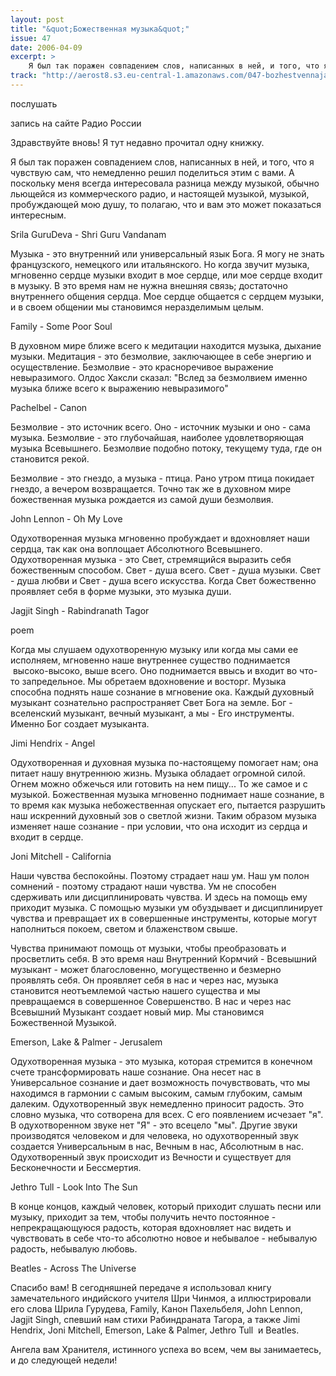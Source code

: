 ```yaml
---
layout: post
title: "&quot;Божественная музыка&quot;"
issue: 47
date: 2006-04-09
excerpt: >
    Я был так поражен совпадением слов, написанных в ней, и того, что я чувствую сам, что немедленно решил поделиться этим с вами. А поскольку меня всегда интересовала разница между музыкой, обычно льющейся из коммерческого радио, и настоящей музыкой, музыкой, пробуждающей мою душу, то полагаю, что и вам это может показаться интересным.
track: "http://aerost8.s3.eu-central-1.amazonaws.com/047-bozhestvennaja-muzyka.mp3"
---
```


послушать

запись на сайте Радио России

Здравствуйте вновь! Я тут недавно прочитал одну книжку.

Я был так поражен совпадением слов, написанных в ней, и того, что я чувствую сам, что немедленно решил поделиться этим с вами. А поскольку меня всегда интересовала разница между музыкой, обычно льющейся из коммерческого радио, и настоящей музыкой, музыкой, пробуждающей мою душу, то полагаю, что и вам это может показаться интересным.

Srila GuruDeva - Shri Guru Vandanam

Музыка - это внутренний или универсальный язык Бога. Я могу не знать французского, немецкого или итальянского. Но когда звучит музыка, мгновенно сердце музыки входит в мое сердце, или мое сердце входит в музыку. В это время нам не нужна внешняя связь; достаточно внутреннего общения сердца. Мое сердце общается с сердцем музыки, и в своем общении мы становимся неразделимым целым.

Family - Some Poor Soul

В духовном мире ближе всего к медитации находится музыка, дыхание музыки. Медитация - это безмолвие, заключающее в себе энергию и осуществление. Безмолвие - это красноречивое выражение невыразимого. Олдос Хаксли сказал: "Вслед за безмолвием именно музыка ближе всего к выражению невыразимого"

Pachelbel - Canon

Безмолвие - это источник всего. Оно - источник музыки и оно - сама музыка. Безмолвие - это глубочайшая, наиболее удовлетворяющая музыка Всевышнего. Безмолвие подобно потоку, текущему туда, где он становится рекой.

Безмолвие - это гнездо, а музыка - птица. Рано утром птица покидает гнездо, а вечером возвращается. Точно так же в духовном мире божественная музыка рождается из самой души безмолвия.

John Lennon - Oh My Love

Одухотворенная музыка мгновенно пробуждает и вдохновляет наши сердца, так как она воплощает Абсолютного Всевышнего. Одухотворенная музыка - это Свет, стремящийся выразить себя божественным способом. Свет - душа всего. Свет - душа музыки. Свет - душа любви и Свет - душа всего искусства. Когда Свет божественно проявляет себя в форме музыки, это музыка души.

Jagjit Singh - Rabindranath Tagor

poem

Когда мы слушаем одухотворенную музыку или когда мы сами ее исполняем, мгновенно наше внутреннее существо поднимается  высоко-высоко, выше всего. Оно поднимается ввысь и входит во что-то запредельное. Мы обретаем вдохновение и восторг. Музыка способна поднять наше сознание в мгновение ока. Каждый духовный музыкант сознательно распространяет Свет Бога на земле. Бог - вселенский музыкант, вечный музыкант, а мы - Его инструменты. Именно Бог создает музыканта.

Jimi Hendrix - Angel

Одухотворенная и духовная музыка по-настоящему помогает нам; она питает нашу внутреннюю жизнь. Музыка обладает огромной силой. Огнем можно обжечься или готовить на нем пищу... То же самое и с музыкой. Божественная музыка мгновенно поднимает наше сознание, в то время как музыка небожественная опускает его, пытается разрушить наш искренний духовный зов о светлой жизни. Таким образом музыка изменяет наше сознание - при условии, что она исходит из сердца и входит в сердце.

Joni Mitchell - California

Наши чувства беспокойны. Поэтому страдает наш ум. Наш ум полон сомнений - поэтому страдают наши чувства. Ум не способен сдерживать или дисциплинировать чувства. И здесь на помощь ему приходит музыка. С помощью музыки ум обуздывает и дисциплинирует чувства и превращает их в совершенные инструменты, которые могут наполниться покоем, светом и блаженством свыше.

Чувства принимают помощь от музыки, чтобы преобразовать и просветлить себя. В это время наш Внутренний Кормчий - Всевышний музыкант - может благословенно, могущественно и безмерно проявлять себя. Он проявляет себя в нас и через нас, музыка становится неотъемлемой частью нашего существа и мы превращаемся в совершенное Совершенство. В нас и через нас Всевышний Музыкант создает новый мир. Мы становимся Божественной Музыкой.

Emerson, Lake & Palmer - Jerusalem

Одухотворенная музыка - это музыка, которая стремится в конечном счете трансформировать наше сознание. Она несет нас в Универсальное сознание и дает возможность почувствовать, что мы находимся в гармонии с самым высоким, самым глубоким, самым далеким. Одухотворенный звук немедленно приносит радость. Это словно музыка, что сотворена для всех. С его появлением исчезает "я". В одухотворенном звуке нет "Я" - это всецело "мы". Другие звуки производятся человеком и для человека, но одухотворенный звук создается Универсальным в нас, Вечным в нас, Абсолютным в нас. Одухотворенный звук происходит из Вечности и существует для Бесконечности и Бессмертия.

Jethro Tull - Look Into The Sun

В конце концов, каждый человек, который приходит слушать песни или музыку, приходит за тем, чтобы получить нечто постоянное - непрекращающуюся радость, которая вдохновляет нас видеть и чувствовать в себе что-то абсолютно новое и небывалое - небывалую радость, небывалую любовь.

Beatles - Across The Universe

Спасибо вам! В сегодняшней передаче я использовал книгу замечательного индийского учителя Шри Чинмоя, а иллюстрировали его слова Шрила Гурудева, Family, Канон Пахельбеля, John Lennon, Jagjit Singh, спевший нам стихи Рабиндраната Тагора, а также Jimi Hendrix, Joni Mitchell, Emerson, Lake & Palmer, Jethro Tull  и Beatles.

Ангела вам Хранителя, истинного успеха во всем, чем вы занимаетесь, и до следующей недели!
